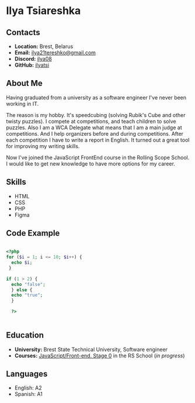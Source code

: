 # Ilya Tsiareshka
## Contacts
* **Location:** Brest, Belarus
* **Email:** ilya21tereshko@gmail.com
* **Discord:** [ilya08](https://discordapp.com/users/923214502009385041/)
* **GitHub:** [ilyatsi](https://github.com/ilyatsi)
## About Me
Having graduated from a university as a software engineer I've never been working in IT.

The reason is my hobby. It's speedcubing (solving Rubik's Cube and other twisty puzzles). I compete at competitions, and teach children to solve puzzles. Also I am a WCA Delegate what means that I am a main judge at competitions. And I help organizers before and during competitions. After each competition I have to write a report in English. It turned out a great tool for improving my writing skills.

Now I've joined the JavaScript FrontEnd course in the Rolling Scope School. I would like to get new knowledge to have more options for my career.
## Skills
* HTML
* CSS
* PHP
* Figma
## Code Example
```php

<?php
for ($i = 1; i <= 10; $i++) {
  echo $i;
 }
 
if (1 > 2) {
  echo "false";
  } else {
  echo "true";
  }
  
  ?>
  
```
## Education
* **University:** Brest State Technical University, Software engineer
* **Courses:** [JavaScript/Front-end. Stage 0](https://rs.school/js-stage0/) in the RS School (*in progress*)
## Languages
* English: A2
* Spanish: A1
